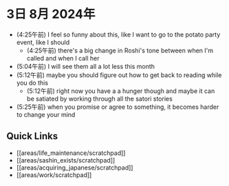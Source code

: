 # 3日 8月 2024年
- (4:25午前) I feel so funny about this, like I want to go to the potato party event, like I should
  - (4:25午前) there's a big change in Roshi's tone between when I'm called and when I call her
- (5:04午前) I will see them all a lot less this month
- (5:12午前) maybe you should figure out how to get back to reading while you do this
  - (5:12午前) right now you have a a hunger though and maybe it can be satiated by working through all the satori stories 
- (5:25午前) when you promise or agree to something, it becomes harder to change your mind





 



## Quick Links
- [[areas/life_maintenance/scratchpad]]
- [[areas/sashin_exists/scratchpad]]
- [[areas/acquiring_japanese/scratchpad]]
- [[areas/work/scratchpad]]
